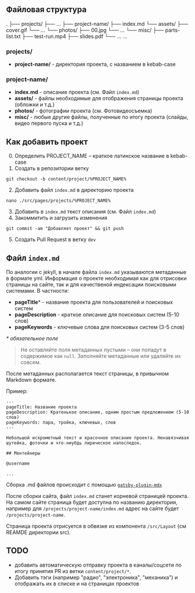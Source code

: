 ## Файловая структура
  .
	├── projects/
		├── ...
		├── project-name/
			├── index.md
			└── assets/
				├── cover.gif
				└── ...
			└── photos/
				├── 00.jpg
				└── ...
			└── misc/
				├── parts-list.txt
				├── test-run.mp4
				├── slides.pdf
				└── ...
		...

### projects/

- **project-name/** - директория проекта, с названием в kebab-case

### project-name/

- **index.md** - описание проекта (см. Файл `index.md`)
- **assets/** - файлы необходимые для отображения страницы проекта (обложки и т.д.)
- **photos/** - фотографии проекта (см. Фотовидеосъемка)
- **misc/** - любые другие файлы, полученные по итогу проекта (слайды, видео первого пуска и т.д.)

## Как добавить проект

0. Определить PROJECT_NAME – краткое латинское название в kebab-case
1. Создать в репозитории ветку

```shell
git checkout -b content/project/%PROJECT_NAME%
```

2. Добавить файл `index.md` в директорию проекта

```shell
nano ./src/pages/projects/%PROJECT_NAME%
```

3. Добавить в `index.md` текст описания (см. Файл `index.md`)
4. Закоммитить и загрузить изменения

```shell
git commit -am "Добавляет проект" && git push
```

5. Создать Pull Request в ветку `dev`

## Файл `index.md`

По аналогии с jekyll, в начале файла `index.md` указываются метаданные в формате yml. Информация о проекте необходимая как для отрисовки страницы на сайте, так и для качественой индексации поисковыми системами. В частности:

- **pageTitle*** - название проекта для пользователей и поисковых систем
- **pageDescription** - краткое описание для поисковых систем (5-10 слов)
- **pageKeywords** - ключевые слова для поисковых систем (3-5 слов)

_* обязательное поле_

>Не оставляйте поля метаданных пустыми – они попадут в содержимое как `null`. Заполняйте метаданные или удаляйте их совсем.

После метаданных располагается текст страницы, в привычном Markdown формате. 

Пример:

```
---
pageTitle: Название проекта
pageDescription: Кратенькое описание, одним простым предложением (5-10 слов)
pageKeywords: пара, тройка, ключевых, слов
---

Небольшой искрометный текст и красочное описание проекта. Ненавязчивая шутейка, фоточки и что-ниубдь лирическое напоследок.

## Ментейнеры

@username

...
```

Сборка .md файлов происходит с помощью [`gatsby-plugin-mdx`](https://www.gatsbyjs.com/plugins/gatsby-plugin-mdx/) 

После сборки сайта, файл `index.md` станет корневой страницей проекта. На самом сайте страница будет доступна по названию директории, например для `/projects/project-name/index.md` адрес на сайте будет `/projects/project-name`.

Страница проекта отрисуется в обвязке из компонента `/src/Layout` (см REAMDE директории src).


## TODO

- добавить автоматическую отправку проекта в каналы/соцсети по итогу принятия PR из ветки `content/project/*`.
- Добавить тэги (например "радио", "электроника", "механика") и отображать их в списке и на страницах проектов 